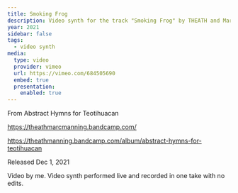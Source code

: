 ```yaml
---
title: Smoking Frog
description: Video synth for the track "Smoking Frog" by THEATH and Marc Manning.
year: 2021
sidebar: false
tags:
  - video synth
media:
  type: video
  provider: vimeo
  url: https://vimeo.com/684505690
  embed: true
  presentation:
    enabled: true
---
```


<ClientOnly>
  <WorkbookViewer />
</ClientOnly>

From Abstract Hymns for Teotihuacan

https://theathmarcmanning.bandcamp.com/

https://theathmanning.bandcamp.com/album/abstract-hymns-for-teotihuacan

Released Dec 1, 2021

Video by me. Video synth performed live and recorded in one take with no edits.

<script setup>
import WorkbookViewer from '../.vitepress/theme/components/workbook/WorkbookViewer.vue';
</script>
